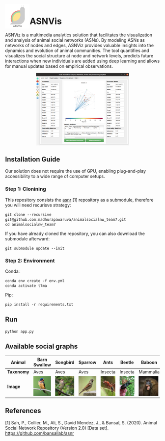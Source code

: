 <img align="left" width="80" height="80" src="res/tutorial/logo_orig.png">

# ASNVis

ASNViz is a multimedia analytics solution that facilitates the visualization and analysis of animal social networks (ASNs). By modeling ASNs as networks of nodes and edges, ASNViz provides valuable insights into the dynamics and evolution of animal communities. The tool quantifies and visualizes the social structure at node and network levels, predicts future interactions when new individuals are added using deep learning and allows for manual updates based on empirical observations.

<center>
<img src="res/example_screenshot.png" style="width: 60%; max-width: 600px;"/>
</center>

## Installation Guide

Our solution does not require the use of GPU, enabling plug-and-play accessibility to a wide range of computer setups.

### Step 1: Clonining
This repository consists the [asnr](https://github.com/bansallab/asnr) [1] repository as a submodule, therefore you will need recurisve strategy:
```
git clone --recursive git@github.com:madhurapawaruva/animalsocialnw_team7.git
cd animalsocialnw_team7
```
If you have already cloned the repository, you can also download the submodule afterward:
```
git submodule update --init
```

### Step 2: Environment

Conda:
```
conda env create -f env.yml
conda activate t7ma
```
Pip:
```
pip install -r requirements.txt
```

## Run
```
python app.py
```

## Available social graphs


| **Animal**   | Barn Swallow                                                                                        | Songbird                                                                                         | Sparrow                                                                                             | Ants                                                                                       | Beetle                                                                                       | Baboon                                                                                         | Bats                                                                                         | Bison                                                                                       | Ground Squirrel                                                                                        | Mouse                                                                                                         | Rhesusmacaque                                                                                         |
| ------------ | --------------------------------------------------------------------------------------------------- | ------------------------------------------------------------------------------------------------ | --------------------------------------------------------------------------------------------------- | ------------------------------------------------------------------------------------------ | -------------------------------------------------------------------------------------------- | ---------------------------------------------------------------------------------------------- | -------------------------------------------------------------------------------------------- | ------------------------------------------------------------------------------------------- | ------------------------------------------------------------------------------------------------------ | ------------------------------------------------------------------------------------------------------------- | ----------------------------------------------------------------------------------------------------- |
| **Taxonomy** | Aves                                                                                                | Aves                                                                                             | Aves                                                                                                | Insecta                                                                                    | Insecta                                                                                      | Mammalia                                                                                       | Mammalia                                                                                     | Mammalia                                                                                    | Mammalia                                                                                               | Mammalia                                                                                                      | Mammalia                                                                                              |
| **Image**    | <img src="./res/animal_intro/images/barnswallow_association_weighted.jpg" width="64" height="64" /> | <img src="./res/animal_intro/images/songbird_association_weighted.jpg" width="64" height="64" /> | <img src="./res/animal_intro/images/sparrow_flockmembership_weighted.jpg" width="64" height="64" /> | <img src="./res/animal_intro/images/ants_proximity_weighted.jpg" width="64" height="64" /> | <img src="./res/animal_intro/images/beetle_proximity_weighted.jpg" width="64" height="64" /> | <img src="./res/animal_intro/images/baboon_association_weighted.jpg" width="64" height="64" /> | <img src="./res/animal_intro/images/bats_foodsharing_weighted.jpg" width="64" height="64" /> | <img src="./res/animal_intro/images/bison_dominance_weighted.jpg" width="64" height="64" /> | <img src="./res/animal_intro/images/groundsquirrel_association_weighted.jpg" width="64" height="64" /> | <img src="./res/animal_intro/images/mouse_social_projection_bipartite_weighted.jpg" width="64" height="64" /> | <img src="./res/animal_intro/images/rhesusmacaque_association_weighted.jpg" width="64" height="64" /> |

## References

[1] Sah, P., Collier, M., Ali, S., David Mendez, J., & Bansal, S. (2020). Animal Social Network Repository (Version 2.0) [Data set]. https://github.com/bansallab/asnr
